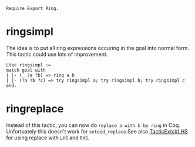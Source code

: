     Require Export Ring.

ringsimpl
=========

The idea is to put all ring expressions occuring in the goal into normal form. This tactic could use lots of improvement.

    Ltac ringsimpl :=
    match goal with
    | |- (_ ?a ?b) => ring a b
    | |- (?a ?b ?c) => try ringsimpl a; try ringsimpl b; try ringsimpl c
    end.

ringreplace
===========

Instead of this tactic, you can now do `replace a with b by ring` in Coq. Unfortuately this doesn't work for `setoid_replace`.See also [TacticExts\#LHS](../TacticExts#LHS) for using replace with `LHS` and `RHS`.

